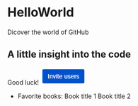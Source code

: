 # HelloWorld
Dicover the world of GitHub

## A little insight into the code
Good luck!
![button](Jira_InviteUser.png)

* Favorite books:
Book title 1
Book title 2
